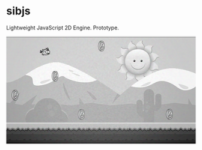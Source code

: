 # sibjs
Lightweight JavaScript 2D Engine. Prototype.

<img src="https://github.com/markcodedesign/sibjs/blob/master/screenshots/screenshot001.png">

